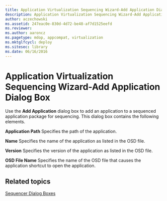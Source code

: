 ```yaml
---
title: Application Virtualization Sequencing Wizard-Add Application Dialog Box
description: Application Virtualization Sequencing Wizard-Add Application Dialog Box
author: aczechowski
ms.assetid: 247eac0e-830d-4d72-be48-af7d1525eefd
ms.reviewer:
ms.author: aaroncz
ms.pagetype: mdop, appcompat, virtualization
ms.mktglfcycl: deploy
ms.sitesec: library
ms.date: 06/16/2016
---
```



# Application Virtualization Sequencing Wizard-Add Application Dialog Box


Use the **Add Application** dialog box to add an application to a sequenced application package for sequencing. This dialog box contains the following elements.

<a href="" id="application-path"></a>**Application Path**
Specifies the path of the application.

<a href="" id="name"></a>**Name**
Specifies the name of the application as listed in the OSD file.

<a href="" id="version"></a>**Version**
Specifies the version of the application as listed in the OSD file.

<a href="" id="osd-file-name"></a>**OSD File Name**
Specifies the name of the OSD file that causes the application shortcut to open the application.

## Related topics


[Sequencer Dialog Boxes](sequencer-dialog-boxes.md)

 

 






